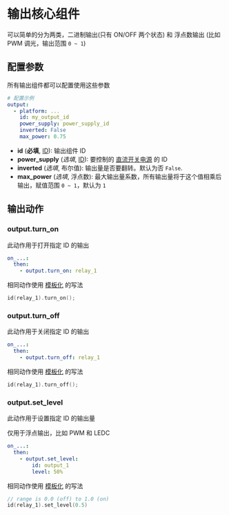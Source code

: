 # 输出核心组件

可以简单的分为两类，二进制输出(只有 ON/OFF 两个状态)   和 浮点数输出 (比如 PWM 调光，输出范围 `0 ~ 1`)



## 配置参数

所有输出组件都可以配置使用这些参数


```yaml
# 配置示例
output:
  - platform: ...
    id: my_output_id
    power_supply: power_supply_id
    inverted: False
    max_power: 0.75
```

- **id** (**必填**, [ID](mqtt/guides/configuration-types#id)): 输出组件 ID
- **power_supply** (*选填*, [ID](mqtt/guides/configuration-types#id)): 要控制的 [直流开关电源](mqtt/components/power_supply) 的 ID
- **inverted** (*选填*, 布尔值): 输出量是否要翻转。默认为否 `False`.
- **max_power** (*选填*, 浮点数): 最大输出量系数，所有输出量将于这个值相乘后输出，赋值范围 `0 ~ 1`，默认为 `1`




## 输出动作

### output.turn_on

此动作用于打开指定 ID 的输出


```yaml
on_...:
  then:
    - output.turn_on: relay_1
```

相同动作使用 [模板化](mqtt/guides/automations#模板化) 的写法


```c++
id(relay_1).turn_on();
```



### output.turn_off

此动作用于关闭指定 ID 的输出


```yaml
on_...:
  then:
    - output.turn_off: relay_1
```

相同动作使用 [模板化](mqtt/guides/automations#模板化) 的写法

```c++
id(relay_1).turn_off();
```



### output.set_level

此动作用于设置指定 ID 的输出量

仅用于浮点输出，比如 PWM 和 LEDC


```yaml
on_...:
  then:
    - output.set_level:
        id: output_1
        level: 50%
```

相同动作使用 [模板化](mqtt/guides/automations#模板化) 的写法

```c++
// range is 0.0 (off) to 1.0 (on)
id(relay_1).set_level(0.5)
```


